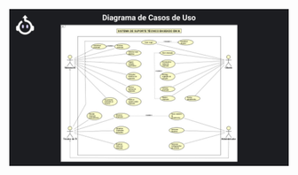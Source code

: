 <img src=https://github.com/MuriloAugustodesenvolvedorbackend/PIM-IV/blob/main/diagrama%20de%20casos%20de%20usos.jpeg>
